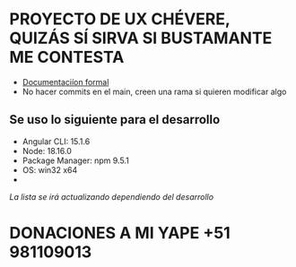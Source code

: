# PROYECTO DE UX CHÉVERE, QUIZÁS SÍ SIRVA SI BUSTAMANTE ME CONTESTA

- [Documentaciíon formal](https://drive.google.com/drive/folders/1GUvx1CfU1E3HEDu4RJSPB-YSqHCCpRvW?usp=sharing)
- No hacer commits en el main, creen una rama si quieren modificar algo
  
## Se uso lo siguiente para el desarrollo
- Angular CLI: 15.1.6
- Node: 18.16.0
- Package Manager: npm 9.5.1
- OS: win32 x64
- 
*La lista se irá actualizando dependiendo del desarrollo*

# DONACIONES A MI YAPE +51 981109013
